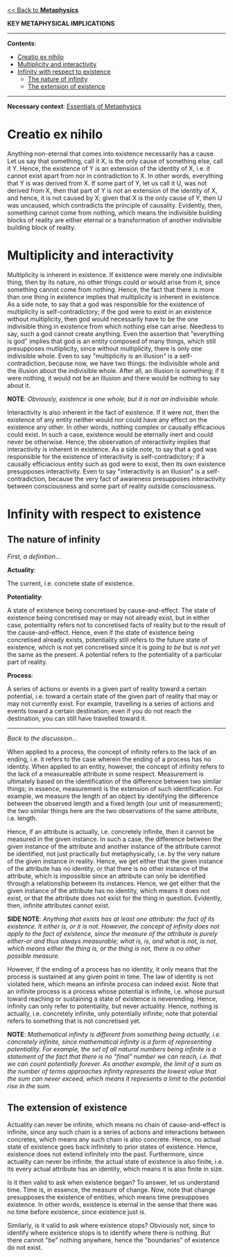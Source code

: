 [<< Back to **Metaphysics**](https://pranigopu.github.io/philosophy/metaphysics)

**KEY METAPHYSICAL IMPLICATIONS**

---

**Contents**:

- [Creatio ex nihilo](#creatio-ex-nihilo)
- [Multiplicity and interactivity](#multiplicity-and-interactivity)
- [Infinity with respect to existence](#infinity-with-respect-to-existence)
  - [The nature of infinity](#the-nature-of-infinity)
  - [The extension of existence](#the-extension-of-existence)

---

**Necessary context**: [Essentials of Metaphysics](https://pranigopu.github.io/philosophy/metaphysics/essentials-of-metaphysics.html)

# Creatio ex nihilo
Anything non-eternal that comes into existence necessarily has a cause. Let us say that something, call it X, is the only cause of something else, call it Y. Hence, the existence of Y is an extension of the identity of X, i.e. it cannot exist apart from nor in contradiction to X. In other words, everything that Y is was derived from X. If some part of Y, let us call it U, was not derived from X, then that part of Y is not an extension of the identity of X, and hence, it is not caused by X; given that X is the only cause of Y, then U was uncaused, which contradicts the principle of causality. Evidently, then, something cannot come from nothing, which means the indivisible building blocks of reality are either eternal or a transformation of another indivisible building block of reality.

# Multiplicity and interactivity
Multiplicity is inherent in existence. If existence were merely one indivisible thing, then by its nature, no other things could or would arise from it, since something cannot come from nothing. Hence, the fact that there is more than one thing in existence implies that multiplicity is inherent in existence. As a side note, to say that a god was responsible for the existence of multiplicity is self-contradictory; if the god were to exist in an existence without multiplicity, then god would necessarily have to be the one indivisible thing in existence from which nothing else can arise. Needless to say, such a god cannot create anything. Even the assertion that "everything is god" implies that god is an entity composed of many things, which still presupposes mutliplicity, since without multiplicity, there is only one indivisible whole. Even to say "multiplicity is an illusion" is a self-contradiction, because now, we have two things: the indivisible whole and the illusion about the indivisible whole. After all, an illusion is something; if it were nothing, it would not be an illusion and there would be nothing to say about it.

**NOTE**: _Obviously, existence is one whole, but it is not an indivisible whole._

Interactivity is also inherent in the fact of existence. If it were not, then the existence of any entity neither would nor could have any effect on the existence any other. In other words, nothing complex or causally efficacious could exist. In such a case, existence would be eternally inert and could never be otherwise. Hence, the observation of interactivity implies that interactivity is inherent in existence. As a side note, to say that a god was responsible for the existence of interactivity is self-contradictory; if a causally efficiacious entity such as god were to exist, then its own existence presupposes interactivity. Even to say "interactivity is an illusion" is a self-contradiction, because the very fact of awareness presupposes interactivity between consciousness and some part of reality outside consciousness.

# Infinity with respect to existence
## The nature of infinity
_First, a definition_...

**Actuality**:

The current, i.e. concrete state of existence.

**Potentiality**:

A state of existence being concretised by cause-and-effect. The state of existence being concretised may or may not already exist, but in either case, potentiality refers not to concretised facts of reality but to the result of the cause-and-effect. Hence, even if the state of existence being concretised already exists, potentiality still refers to the future state of existence, which is not yet concretised since it is _going to be_ but is _not yet_ the same as the present. A potential refers to the potentiality of a particular part of reality.

**Process**:

A series of actions or events in a given part of reality toward a certain potential, i.e. toward a certain state of the given part of reality that may or may not currently exist. For example, travelling is a series of actions and events toward a certain destination; even if you do not reach the destination, you can still have travelled toward it.

---

_Back to the discussion_...

When applied to a process, the concept of infinity refers to the lack of an ending, i.e. it refers to the case wherein the ending of a process has no identity. When applied to an entity, however, the concept of infinity refers to the lack of a measureable attribute in some respect. Measurement is ultimately based on the identification of the difference between two similar things; in essence, measurement is the extension of such identification. For example, we measure the length of an object by identifying the difference between the observed length and a fixed length (our unit of measurement); the two similar things here are the two observations of the same attribute, i.e. length.

Hence, if an attribute is actually, i.e. concretely infinite, then it cannot be measured in the given instance. In such a case, the difference between the given instance of the attribute and another instance of the attribute cannot be identified, not just practically but metaphysically, i.e. by the very nature of the given instance in reality. Hence, we get either that the given instance of the attribute has no identity, or that there is no other instance of the attribute, which is impossible since an attribute can only be identified through a relationship between its instances. Hence, we get either that the given instance of the attribute has no identity, which means it does not exist, or that the attribute does not exist for the thing in question. Evidently, then, infinite attributes cannot exist.

**SIDE NOTE**: _Anything that exists has at least one attribute: the fact of its existence. It either is, or it is not. However, the concept of infinity does not apply to the fact of existence, since the measure of the attribute is purely either-or and thus always measurable; what is, is, and what is not, is not, which means either the thing is, or the thing is not, there is no other possible measure._

However, if the ending of a process has no identity, it only means that the process is sustained at any given point in time. The law of identity is not violated here, which means an infinite process can indeed exist. Note that an infinite process is a process whose potential is infinite, i.e. whose pursuit toward reaching or sustaining a state of existence is neverending. Hence, infinity can only refer to potentiality, but never actuality. Hence, nothing is actually, i.e. concretely infinite, only potentially infinite; note that potential refers to something that is not concretised yet.

**NOTE**: _Mathematical infinity is different from something being actually, i.e. concretely infinite, since mathematical infinity is a form of representing potentiality. For example, the set of all natural numbers being infinite is a statement of the fact that there is no "final" number we can reach, i.e. that we can count potentially forever. As another example, the limit of a sum as the number of terms approaches infinity represents the lowest value that the sum can never exceed, which means it represents a limit to the potential rise in the sum._

## The extension of existence
Actuality can never be infinite, which means no chain of cause-and-effect is infinite, since any such chain is a series of actions and interactions between concretes, which means any such chain is also concrete. Hence, no actual state of existence goes back infinitely to prior states of existence. Hence, existence does not extend infinitely into the past. Furthermore, since actuality can never be infinite, the actual state of existence is also finite, i.e. its every actual attribute has an identity, which means it is also finite in size.

Is it then valid to ask when existence began? To answer, let us understand time. Time is, in essence, the measure of change. Now, note that change presupposes the existence of entities, which means time presupposes existence. In other words, existence is eternal in the sense that there was no time before existence, since existence just is.

Similarly, is it valid to ask where existence stops? Obviously not, since to identify where existence stops is to identify where there is nothing. But there cannot "be" nothing anywhere, hence the "boundaries" of existence do not exist.